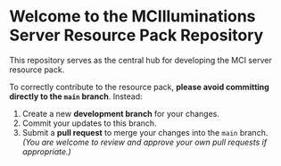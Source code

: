# Welcome to the MCIlluminations Server Resource Pack Repository

This repository serves as the central hub for developing the MCI server resource pack.

To correctly contribute to the resource pack, **please avoid committing directly to the `main` branch**. Instead:  
1. Create a new **development branch** for your changes.  
2. Commit your updates to this branch.  
3. Submit a **pull request** to merge your changes into the `main` branch.  
   *(You are welcome to review and approve your own pull requests if appropriate.)*
